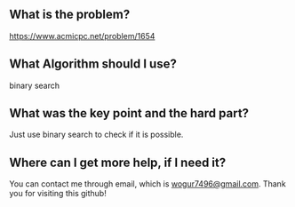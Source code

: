 ## What is the problem?

<https://www.acmicpc.net/problem/1654>

## What Algorithm should I use?

binary search 

## What was the key point and the hard part?

Just use binary search to check if it is possible.

## Where can I get more help, if I need it?

You can contact me through email, which is wogur7496@gmail.com.
Thank you for visiting this github!

